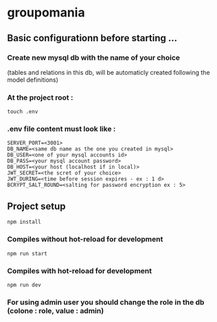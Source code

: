 # groupomania


## Basic configurationn before starting ...

### Create new mysql db with the name of your choice
(tables and relations in this db, will be automaticly created following the model definitions)
### At the project root :
```
touch .env
```
### .env file content must look like :
```
SERVER_PORT=<3001>
DB_NAME=<same db name as the one you created in mysql>
DB_USER=<one of your mysql accounts id>
DB_PASS=<your mysql account password>
DB_HOST=<your host (localhost if in local)>
JWT_SECRET=<the scret of your choice>
JWT_DURING=<time before session expires - ex : 1 d>
BCRYPT_SALT_ROUND=<salting for password encryption ex : 5>
```


## Project setup
```
npm install
```

### Compiles without hot-reload for development
```
npm run start
```

### Compiles with hot-reload for development
```
npm run dev
```
### For using admin user you should change the role in the db (colone : role, value : admin)


